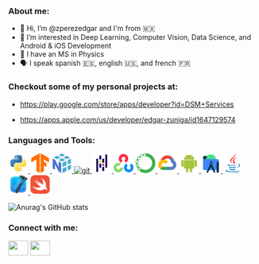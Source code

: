 <h3 align="left">About me:</h3>

- 👋 Hi, I’m @zperezedgar and I'm from 🇲🇽
- 👀 I’m interested in Deep Learning, Computer Vision, Data Science, and Android & iOS Development
- 📕 I have an MS in Physics
- 🗣 I speak spanish 🇪🇸, english 🇺🇸, and french 🇫🇷

<h3 align="left">Checkout some of my personal projects at:</h3>

- https://play.google.com/store/apps/developer?id=DSM+Services

- https://apps.apple.com/us/developer/edgar-zuniga/id1647129574

<h3 align="left">Languages and Tools:</h3>
<p align="left">
  </a>
  <a href="https://www.python.org" target="_blank"> <img src="https://github.com/devicons/devicon/blob/master/icons/python/python-original.svg" alt="python" width="40" height="40"/> </a>
  <a href="https://www.tensorflow.org/" target="_blank"> <img src="https://github.com/devicons/devicon/blob/master/icons/tensorflow/tensorflow-original.svg" alt="TensorFlow" width="40" height="40"/> </a> 
  <a href="https://numpy.org/" target="_blank"> <img src="https://github.com/devicons/devicon/blob/master/icons/numpy/numpy-original.svg" alt="NumPy" width="40" height="40"/> </a> 
  <a href="https://git-scm.com/" target="_blank"> <img src="https://www.vectorlogo.zone/logos/git-scm/git-scm-icon.svg" alt="git" width="40" height="40"/> </a> 
  <a href="https://pandas.pydata.org/" target="_blank"> <img src="https://github.com/devicons/devicon/blob/master/icons/pandas/pandas-original.svg" alt="pandas" width="40" height="40"/> </a> 
  <a href="https://opencv.org/" target="_blank"> <img src="https://github.com/devicons/devicon/blob/master/icons/opencv/opencv-original.svg" alt="OpenCV" width="40" height="40"/> </a> 
  <a href="https://www.anaconda.com/" target="_blank"> <img src="https://github.com/devicons/devicon/blob/master/icons/anaconda/anaconda-original.svg" alt="anaconda" width="40" height="40"/> </a> 
  <a href="https://cloud.google.com/" target="_blank"> <img src="https://github.com/devicons/devicon/blob/master/icons/googlecloud/googlecloud-original.svg" alt="GCloud" width="40" height="40"/> </a> 
  <a href="https://www.android.com/" target="_blank"> <img src="https://github.com/devicons/devicon/blob/master/icons/android/android-original.svg" alt="Android" width="40" height="40"/> </a> 
  <a href="https://developer.android.com/studio" target="_blank"> <img src="https://github.com/devicons/devicon/blob/master/icons/androidstudio/androidstudio-original.svg" alt="Android studio" width="40" height="40"/> </a>
  <a href="https://developer.android.com/studio/write/java8-support" target="_blank"> <img src="https://github.com/devicons/devicon/blob/master/icons/java/java-original.svg" alt="Java" width="40" height="40"/> </a> 
  <a href="https://developer.apple.com/xcode/" target="_blank"> <img src="https://github.com/devicons/devicon/blob/master/icons/xcode/xcode-original.svg" alt="XCode" width="40" height="40"/> </a> 
  <a href="https://www.swift.com/" target="_blank"> <img src="https://github.com/devicons/devicon/blob/master/icons/swift/swift-original.svg" alt="Swift" width="40" height="40"/> </a> 
  </p>

![Anurag's GitHub stats](https://github-readme-stats.vercel.app/api?username=zperezedgar&count_private=true&show_icons=true)

<!----
[![Top Langs](https://github-readme-stats.vercel.app/api/top-langs/?username=zperezedgar&count_private=true)](https://github.com/zperezedgar/github-readme-stats)
--->

<!----
![badges1](https://dev-to-uploads.s3.amazonaws.com/uploads/articles/6n8fc8zw8pawxveffitx.png)
--->

<!---- 🌱 I’m currently learning ...
- 💞️ I’m looking to collaborate on:--->

<!----
- 📫 contact me at: 
- zperezedgar@gmail.com
- https://www.linkedin.com/in/zperezedgar/
--->

<h3 align="left">Connect with me:</h3>
<p align="left">
<a href="mailto:zperezedgar@gmail.com" target="blank"><img align="center" src="https://cdn.jsdelivr.net/npm/simple-icons@3.0.1/icons/gmail.svg" alt="" height="30" width="40" /></a>
<a href="https://www.linkedin.com/in/zperezedgar/" target="blank"><img align="center" src="https://cdn.jsdelivr.net/npm/simple-icons@3.0.1/icons/linkedin.svg" alt="" height="30" width="40" /></a>
</p>


<!---
zperezedgar/zperezedgar is a ✨ special ✨ repository because its `README.md` (this file) appears on your GitHub profile.
You can click the Preview link to take a look at your changes.
--->
